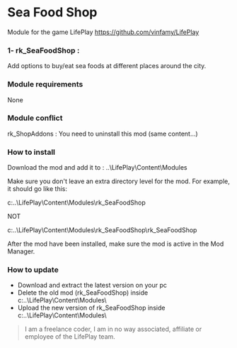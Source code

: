 # Sea Food Shop 
Module for the game LifePlay
https://github.com/vinfamy/LifePlay


### 1- rk_SeaFoodShop  : 
Add options to buy/eat sea foods at different places around the city.


### Module requirements
None


### Module conflict
rk_ShopAddons : You need to uninstall this mod (same content...)


### How to install
Download the mod and add it to : ..\LifePlay\Content\Modules

Make sure you don't leave an extra directory level for the mod. For example, it should go like this:

c:\..\LifePlay\Content\Modules\rk_SeaFoodShop 

NOT

c:\..\LifePlay\Content\Modules\rk_SeaFoodShop\rk_SeaFoodShop

After the mod have been installed, make sure the mod is active in the Mod Manager. 


### How to update
* Download and extract the latest version on your pc
* Delete the old mod (rk_SeaFoodShop) inside c:\..\LifePlay\Content\Modules\
* Upload the new version of rk_SeaFoodShop inside c:\..\LifePlay\Content\Modules\



> I am a freelance coder, I am in no way associated, affiliate or employee of the LifePlay team.